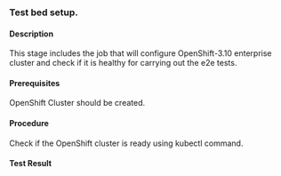 ### Test bed setup.

#### Description

This stage includes the job that will configure OpenShift-3.10 enterprise cluster and check if it is healthy for carrying out the e2e tests.

#### Prerequisites

OpenShift Cluster should be created.

#### Procedure

Check if the OpenShift cluster is ready using kubectl command.

#### Test Result

